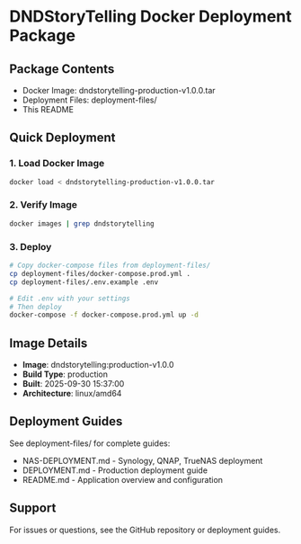 # DNDStoryTelling Docker Deployment Package

## Package Contents
- Docker Image: dndstorytelling-production-v1.0.0.tar
- Deployment Files: deployment-files/
- This README

## Quick Deployment

### 1. Load Docker Image
```bash
docker load < dndstorytelling-production-v1.0.0.tar
```

### 2. Verify Image
```bash
docker images | grep dndstorytelling
```

### 3. Deploy
```bash
# Copy docker-compose files from deployment-files/
cp deployment-files/docker-compose.prod.yml .
cp deployment-files/.env.example .env

# Edit .env with your settings
# Then deploy
docker-compose -f docker-compose.prod.yml up -d
```

## Image Details
- **Image**: dndstorytelling:production-v1.0.0
- **Build Type**: production
- **Built**: 2025-09-30 15:37:00
- **Architecture**: linux/amd64

## Deployment Guides
See deployment-files/ for complete guides:
- NAS-DEPLOYMENT.md - Synology, QNAP, TrueNAS deployment
- DEPLOYMENT.md - Production deployment guide
- README.md - Application overview and configuration

## Support
For issues or questions, see the GitHub repository or deployment guides.